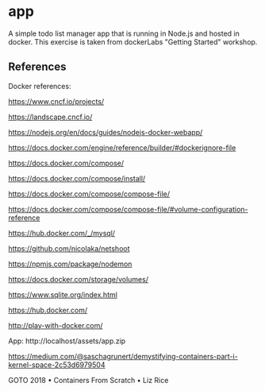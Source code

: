 # app

A simple todo list manager app that is running in Node.js and hosted in docker. This exercise is taken from dockerLabs "Getting Started" workshop.

## References

Docker references: 

https://www.cncf.io/projects/ 

https://landscape.cncf.io/ 

https://nodejs.org/en/docs/guides/nodejs-docker-webapp/ 

https://docs.docker.com/engine/reference/builder/#dockerignore-file 

https://docs.docker.com/compose/ 

https://docs.docker.com/compose/install/ 

https://docs.docker.com/compose/compose-file/ 

https://docs.docker.com/compose/compose-file/#volume-configuration-reference 

https://hub.docker.com/_/mysql/ 

https://github.com/nicolaka/netshoot 

https://npmjs.com/package/nodemon 

https://docs.docker.com/storage/volumes/ 

https://www.sqlite.org/index.html 

https://hub.docker.com/ 

http://play-with-docker.com/ 

App: http://localhost/assets/app.zip 

https://medium.com/@saschagrunert/demystifying-containers-part-i-kernel-space-2c53d6979504 

GOTO 2018 • Containers From Scratch • Liz Rice 
